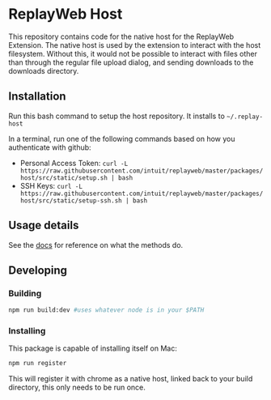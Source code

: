 # ReplayWeb Host

This repository contains code for the native host for the ReplayWeb Extension. The native host is used by the extension to interact with the host filesystem. Without this, it would not be possible to interact with files other than through the regular file upload dialog, and sending downloads to the downloads directory.

## Installation

Run this bash command to setup the host repository. It installs to `~/.replay-host`

In a terminal, run one of the following commands based on how you authenticate with github:

- Personal Access Token: `curl -L https://raw.githubusercontent.com/intuit/replayweb/master/packages/host/src/static/setup.sh | bash`
- SSH Keys: `curl -L https://raw.githubusercontent.com/intuit/replayweb/master/packages/host/src/static/setup-ssh.sh | bash`

## Usage details

See the [docs](src/lib/README.md) for reference on what the methods do.

## Developing

### Building

```sh
npm run build:dev #uses whatever node is in your $PATH
```

### Installing

This package is capable of installing itself on Mac:

```sh
npm run register
```

This will register it with chrome as a native host, linked back to your build directory, this only needs to be run once.
